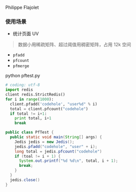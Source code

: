 Philippe Flajolet

### 使用场景

- 统计页面 UV

> 数据小用稀疏矩阵、超过阈值用稠密矩阵，占用 12k 空间

- `pfadd`
- `pfcount`
- `pfmerge`

python pftest.py

```python
# coding: utf-8
import redis
client redis.StrictRedis()
for i in range(1000):
  client.pfadd('codehole', "user%d" % i)
  total = client.pfcount("codehole")
  if total != i+1:
    print total, i+1
    break
```

```java
public class PfTest {
  public static void main(String[] args) {
    Jedis jedis = new Jedis();
    jedis.pfadd("codehole", "user" + i);
    long total = jedis.pfcount("codehole")
    if (toal != i + 1) {
      System.out.printf("%d %d\n", total, i + 1);
      break;
    }
  }
  jedis.close()
}
```

